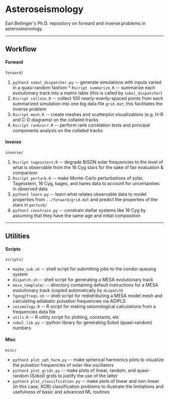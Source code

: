 # Asteroseismology
Earl Bellinger's Ph.D. repository on forward and inverse problems in asteroseismology. 

---

## Workflow 

#### Forward 

`forward/`
  1. `python3 sobol_dispatcher.py` -- generate simulations with inputs varied in a quasi-random fashion 
    * `Rscript summarize.R` -- summarize each evolutionary track into a matrix table (this is called by `sobol_dispatcher`)
  2. `Rscript collate.R` -- collect 100 nearly-evenly-spaced points from each summarized simulation into one big data file `grid.dat`; this facilitates the inverse problem
  3. `Rscript mesh.R` -- create meshes and scatterplot visualizations (e.g. H-R and C-D diagrams) on the collated tracks 
  4. `Rscript rankcorr.R` -- perform rank correlation tests and principal components analysis on the collated tracks 

#### Inverse

`inverse/`
  1. `Rscript tagesstern.R` -- degrade BiSON solar frequencies to the level of what is observable from the 16 Cyg stars for the sake of fair evaluation & comparison 
  2. `Rscript perturb.R` -- make Monte-Carlo perturbations of solar, Tagesstern, 16 Cyg, kages, and hares data to account for uncertainties in observed data 
  3. `python3 learn.py` -- learn what relates observable data to model properties from `../forward/grid.dat` and predict the properties of the stars in `perturb/`
  4. `python3 constrain.py` -- constrain stellar systems like 16 Cyg by assuming that they have the same age and initial composition 

---

## Utilities 

#### Scripts

`scripts/`
- `maybe_sub.sh` -- shell script for submitting jobs to the condor queuing system 
- `dispatch.sh` -- shell script for generating a MESA evolutionary track 
- `mesa_template/` -- directory containing default instructions for a MESA evolutionary track (copied automatically by `dispatch`)
- `fgong2freqs.sh` -- shell script for redistributing a MESA model mesh and calculating adiabatic pulsation frequencies via ADIPLS 
- `seismology.R` -- R script for making seismological calculations from a frequencies data file 
- `utils.R` -- R utility script for plotting, constants, etc 
- `sobol_lib.py` -- python library for generating Sobol (quasi-random) numbers 

#### Misc

`misc/`
- `python3 plot_sph_harm.py` -- make spherical harmonics plots to visualize the pulsation frequencies of solar-like oscillators 
- `python3 plot_grids.py` -- make plots of linear, random, and quasi-random (Sobol) grids to justify the use of the latter 
- `python3 plot_classification.py` -- make plots of linear and non-linear (in this case, XOR) classification problems to illustrate the limitations and usefulness of basic and advanced ML routines 
